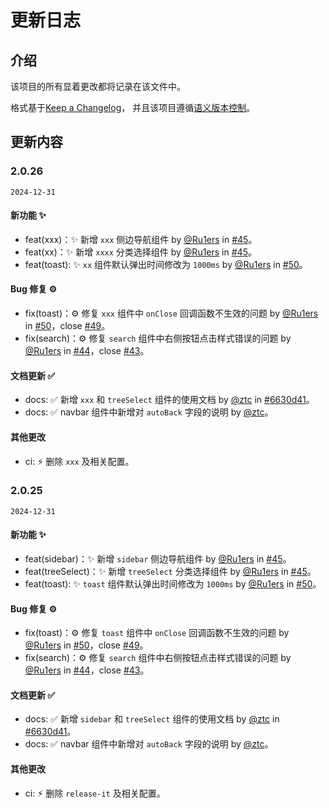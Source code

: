 # 更新日志

## 介绍

该项目的所有显着更改都将记录在该文件中。

格式基于[Keep a Changelog](https://keepachangelog.com/en/1.1.0/)，
并且该项目遵循[语义版本控制](https://semver.org/spec/v2.0.0.html)。

## 更新内容

<!-- changedlog-unrelease -->

### 2.0.26

 `2024-12-31`

#### 新功能 ✨

* feat(xxx)：✨ 新增 `xxx` 侧边导航组件 by [@Ru1ers](https://github.com/Ru1ers) in [#45](https://github.com/zebra-ui/zebra-ui/pull/45)。
* feat(xx)：✨ 新增 `xxxx` 分类选择组件 by [@Ru1ers](https://github.com/Ru1ers) in [#45](https://github.com/zebra-ui/zebra-ui/pull/45)。
* feat(toast): ✨ `xx` 组件默认弹出时间修改为 `1000ms` by [@Ru1ers](https://github.com/Ru1ers) in [#50](https://github.com/zebra-ui/zebra-ui/pull/50)。

#### Bug 修复 ⚙️

* fix(toast)：⚙️ 修复 `xxx` 组件中 `onClose` 回调函数不生效的问题 by [@Ru1ers](https://github.com/Ru1ers) in [#50](https://github.com/zebra-ui/zebra-ui/pull/50)，close [#49](https://github.com/zebra-ui/zebra-ui/issues/49)。
* fix(search)：⚙️ 修复 `search` 组件中右侧按钮点击样式错误的问题 by [@Ru1ers](https://github.com/Ru1ers) in [#44](https://github.com/zebra-ui/zebra-ui/pull/44)，close [#43](https://github.com/zebra-ui/zebra-ui/issues/43)。

#### 文档更新 ✅

* docs: ✅ 新增 `xxx` 和 `treeSelect` 组件的使用文档 by [@ztc](1608864756@qq.com) in [#6630d41](https://github.com/zebra-ui/zebra-ui/commit/6630d41257d82b1c6b67a7b2fd6dba0ff002fd8e)。
* docs: ✅ navbar 组件中新增对 `autoBack` 字段的说明 by [@ztc](1608864756@qq.com)。

#### 其他更改

* ci: ⚡ 删除 `xxx` 及相关配置。



### 2.0.25

 `2024-12-31`

#### 新功能 ✨

* feat(sidebar)：✨ 新增 `sidebar` 侧边导航组件 by [@Ru1ers](https://github.com/Ru1ers) in [#45](https://github.com/zebra-ui/zebra-ui/pull/45)。
* feat(treeSelect)：✨ 新增 `treeSelect` 分类选择组件 by [@Ru1ers](https://github.com/Ru1ers) in [#45](https://github.com/zebra-ui/zebra-ui/pull/45)。
* feat(toast): ✨ `toast` 组件默认弹出时间修改为 `1000ms` by [@Ru1ers](https://github.com/Ru1ers) in [#50](https://github.com/zebra-ui/zebra-ui/pull/50)。

#### Bug 修复 ⚙️

* fix(toast)：⚙️ 修复 `toast` 组件中 `onClose` 回调函数不生效的问题 by [@Ru1ers](https://github.com/Ru1ers) in [#50](https://github.com/zebra-ui/zebra-ui/pull/50)，close [#49](https://github.com/zebra-ui/zebra-ui/issues/49)。
* fix(search)：⚙️ 修复 `search` 组件中右侧按钮点击样式错误的问题 by [@Ru1ers](https://github.com/Ru1ers) in [#44](https://github.com/zebra-ui/zebra-ui/pull/44)，close [#43](https://github.com/zebra-ui/zebra-ui/issues/43)。

#### 文档更新 ✅

* docs: ✅ 新增 `sidebar` 和 `treeSelect` 组件的使用文档 by [@ztc](1608864756@qq.com) in [#6630d41](https://github.com/zebra-ui/zebra-ui/commit/6630d41257d82b1c6b67a7b2fd6dba0ff002fd8e)。
* docs: ✅ navbar 组件中新增对 `autoBack` 字段的说明 by [@ztc](1608864756@qq.com)。

#### 其他更改

* ci: ⚡ 删除 `release-it` 及相关配置。

